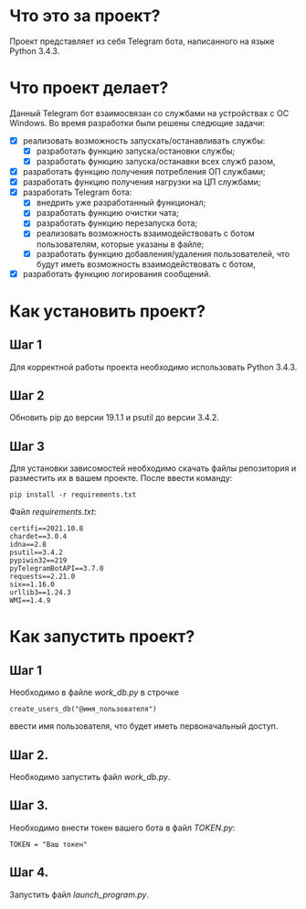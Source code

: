 # Что это за проект?
Проект представляет из себя Telegram бота, написанного на языке Python 3.4.3.

# Что проект делает?
Данный Telegram бот взаимосвязан со службами на устройствах с ОС Windows. Во время разработки были решены следющие задачи:
- [X] реализовать возможность запускать/останавливать службы:
    - [X] разработать функцию запуска/остановки службы;
    - [X] разработать функцию запуска/останавки всех служб разом,  
- [X] разработать функцию получения потребления ОП службами;
- [X] разработать функцию получения нагрузки на ЦП службами;
- [X] разработать Telegram бота:
    - [X] внедрить уже разработанный функционал;
    - [X] разработать функцию очистки чата;
    - [X] разработать функцию перезапуска бота;
    - [X] реализовать возможность взаимодействовать с ботом пользователям, которые указаны в файле;
    - [X] разработать функцию добавления/удаления пользователей, что будут иметь возможность взаимодействовать с ботом,
- [X] разработать функцию логирования сообщений.

# Как установить проект?
## Шаг 1
Для корректной работы проекта необходимо использовать Python 3.4.3. 

## Шаг 2
Обновить pip до версии 19.1.1 и psutil до версии 3.4.2.

## Шаг 3
Для установки зависомостей необходимо скачать файлы репозитория и разместить их в вашем проекте. После ввести команду:

`pip install -r requirements.txt`

Файл *requirements.txt*:
```
certifi==2021.10.8
chardet==3.0.4
idna==2.8
psutil==3.4.2
pypiwin32==219
pyTelegramBotAPI==3.7.0
requests==2.21.0
six==1.16.0
urllib3==1.24.3
WMI==1.4.9
```

# Как запустить проект?
## Шаг 1
Необходимо в файле *work_db.py* в строчке 
```
create_users_db("@имя_пользователя")
``` 
ввести имя пользователя, что будет иметь первоначальный доступ.

## Шаг 2.
Необходимо запустить файл *work_db.py*.

## Шаг 3.
Необходимо внести токен вашего бота в файл *TOKEN.py*:
```
TOKEN = "Ваш токен"
```

## Шаг 4.
Запустить файл *launch_program.py*.

